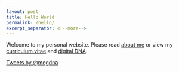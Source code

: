 ```yaml
---
layout: post
title: Hello World
permalink: /hello/
excerpt_separator: <!--more-->
---
```


Welcome to my personal website.  Please read <a href="http://megdna.github.io/about">about me</a> or view my <a href="http://megdna.github.io/cv">curriculum vitae</a> and <a href="http://megdna.github.io/dna">digital DNA</a>.
 
<!--more-->
<a class="twitter-timeline" data-dnt="true" href="https://twitter.com/megdna" target="_blank">Tweets by @megdna</a> <script async src="//platform.twitter.com/widgets.js" charset="utf-8"></script>
